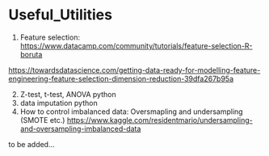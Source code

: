# Useful_Utilities
1. Feature selection: https://www.datacamp.com/community/tutorials/feature-selection-R-boruta

https://towardsdatascience.com/getting-data-ready-for-modelling-feature-engineering-feature-selection-dimension-reduction-39dfa267b95a 

2. Z-test, t-test, ANOVA python
3. data imputation python
4. How to control imbalanced data: Oversmapling and undersampling (SMOTE etc.)
https://www.kaggle.com/residentmario/undersampling-and-oversampling-imbalanced-data

to be added...
